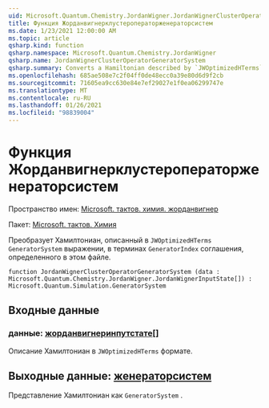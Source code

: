 ```yaml
---
uid: Microsoft.Quantum.Chemistry.JordanWigner.JordanWignerClusterOperatorGeneratorSystem
title: Функция Жорданвигнерклустероператорженераторсистем
ms.date: 1/23/2021 12:00:00 AM
ms.topic: article
qsharp.kind: function
qsharp.namespace: Microsoft.Quantum.Chemistry.JordanWigner
qsharp.name: JordanWignerClusterOperatorGeneratorSystem
qsharp.summary: Converts a Hamiltonian described by `JWOptimizedHTerms` to a `GeneratorSystem` expressed in terms of the `GeneratorIndex` convention defined in this file.
ms.openlocfilehash: 685ae508e7c2f04ff0de48ecc0a39e80d6d9f2cb
ms.sourcegitcommit: 71605ea9cc630e84e7ef29027e1f0ea06299747e
ms.translationtype: MT
ms.contentlocale: ru-RU
ms.lasthandoff: 01/26/2021
ms.locfileid: "98839004"
---
```

# <a name="jordanwignerclusteroperatorgeneratorsystem-function"></a>Функция Жорданвигнерклустероператорженераторсистем

Пространство имен: [Microsoft. тактов. химия. жорданвигнер](xref:Microsoft.Quantum.Chemistry.JordanWigner)

Пакет: [Microsoft. тактов. Химия](https://nuget.org/packages/Microsoft.Quantum.Chemistry)


Преобразует Хамилтониан, описанный в `JWOptimizedHTerms` `GeneratorSystem` выражении, в терминах `GeneratorIndex` соглашения, определенного в этом файле.

```qsharp
function JordanWignerClusterOperatorGeneratorSystem (data : Microsoft.Quantum.Chemistry.JordanWigner.JordanWignerInputState[]) : Microsoft.Quantum.Simulation.GeneratorSystem
```


## <a name="input"></a>Входные данные

### <a name="data--jordanwignerinputstate"></a>данные: [жорданвигнеринпутстате](xref:Microsoft.Quantum.Chemistry.JordanWigner.JordanWignerInputState)[]

Описание Хамилтониан в `JWOptimizedHTerms` формате.



## <a name="output--generatorsystem"></a>Выходные данные: [женераторсистем](xref:Microsoft.Quantum.Simulation.GeneratorSystem)

Представление Хамилтониан как `GeneratorSystem` .